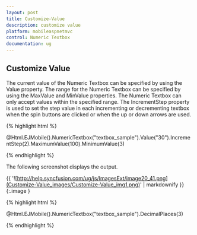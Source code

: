 ```yaml
---
layout: post
title: Customize-Value
description: customize value
platform: mobileaspnetmvc
control: Numeric Textbox
documentation: ug
---
```


## Customize Value

The current value of the Numeric Textbox can be specified by using the Value property. The range for the Numeric Textbox can be specified by using the MaxValue and MinValue properties. The Numeric Textbox can only accept values within the specified range. The IncrementStep property is used to set the step value in each incrementing or decrementing textbox when the spin buttons are clicked or when the up or down arrows are used.

{% highlight html %}

@Html.EJMobile().NumericTextbox("textbox_sample").Value("30").IncrementStep(2).MaximumValue(100).MinimumValue(3)





{% endhighlight %}

The following screenshot displays the output.

{{ '![http://help.syncfusion.com/ug/js/ImagesExt/image20_41.png](Customize-Value_images/Customize-Value_img1.png)' | markdownify }}
{:.image }


{% highlight html %}

@Html.EJMobile().NumericTextbox("textbox_sample").DecimalPlaces(3)



{% endhighlight %}



